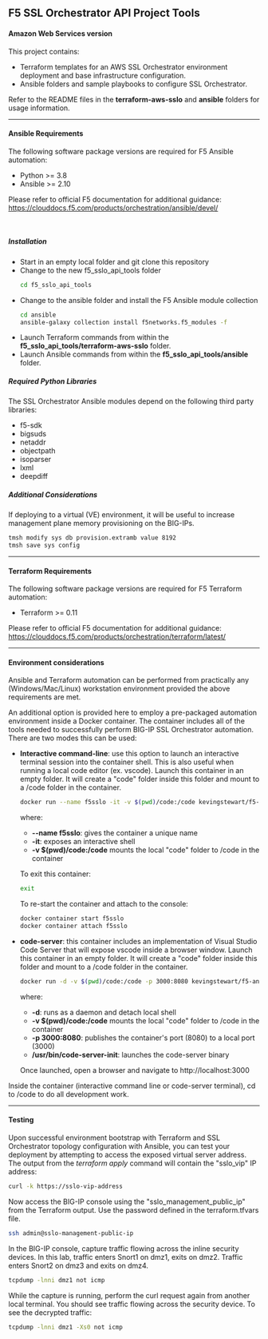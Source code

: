 ## F5 SSL Orchestrator API Project Tools
#### Amazon Web Services version

This project contains:

- Terraform templates for an AWS SSL Orchestrator environment deployment and base infrastructure configuration.
- Ansible folders and sample playbooks to configure SSL Orchestrator.

Refer to the README files in the **terraform-aws-sslo** and **ansible** folders for usage information.

---------------

#### Ansible Requirements
The following software package versions are required for F5 Ansible automation:
- Python >= 3.8
- Ansible >= 2.10

Please refer to official F5 documentation for additional guidance: https://clouddocs.f5.com/products/orchestration/ansible/devel/

<br />

##### Installation
- Start in an empty local folder and git clone this repository
- Change to the new f5_sslo_api_tools folder
  ```bash
  cd f5_sslo_api_tools
  ```
- Change to the ansible folder and install the F5 Ansible module collection
  ```bash
  cd ansible
  ansible-galaxy collection install f5networks.f5_modules -f
  ```
- Launch Terraform commands from within the **f5_sslo_api_tools/terraform-aws-sslo** folder.
- Launch Ansible commands from within the **f5_sslo_api_tools/ansible** folder.

##### Required Python Libraries
The SSL Orchestrator Ansible modules depend on the following third party libraries:
- f5-sdk
- bigsuds
- netaddr
- objectpath
- isoparser
- lxml
- deepdiff

##### Additional Considerations
If deploying to a virtual (VE) environment, it will be useful to increase management plane memory provisioning on the BIG-IPs.
  ```bash
  tmsh modify sys db provision.extramb value 8192
  tmsh save sys config
  ```

---------------

#### Terraform Requirements
The following software package versions are required for F5 Terraform automation:
- Terraform >= 0.11

Please refer to official F5 documentation for additional guidance: 
https://clouddocs.f5.com/products/orchestration/terraform/latest/

---------------

#### Environment considerations
Ansible and Terraform automation can be performed from practically any (Windows/Mac/Linux) workstation environment provided the above requirements are met.

An additional option is provided here to employ a pre-packaged automation environment inside a Docker container. The container includes all of the tools needed to successfully perform BIG-IP SSL Orchestrator automation. There are two modes this can be used:

- **Interactive command-line**: use this option to launch an interactive terminal session into the container shell. This is also useful when running a local code editor (ex. vscode). Launch this container in an empty folder. It will create a "code" folder inside this folder and mount to a /code folder in the container. 
  ```bash
  docker run --name f5sslo -it -v $(pwd)/code:/code kevingstewart/f5-ansible-terraform-lab:latest
  ```
  where:
  - **--name f5sslo**: gives the container a unique name
  - **-it**: exposes an interactive shell
  - **-v $(pwd)/code:/code** mounts the local "code" folder to /code in the container

  To exit this container:
  ```bash
  exit
  ```
  To re-start the container and attach to the console:
  ```bash
  docker container start f5sslo
  docker container attach f5sslo
  ```

- **code-server**: this container includes an implementation of Visual Studio Code Server that will expose vscode inside a browser window. Launch this container in an empty folder. It will create a "code" folder inside this folder and mount to a /code folder in the container.
  ```bash
  docker run -d -v $(pwd)/code:/code -p 3000:8080 kevingstewart/f5-ansible-terraform-lab:latest /usr/bin/code-server-init
  ``` 
  where:
  - **-d**: runs as a daemon and detach local shell
  - **-v $(pwd)/code:/code** mounts the local "code" folder to /code in the container
  - **-p 3000:8080**: publishes the container's port (8080) to a local port (3000)
  - **/usr/bin/code-server-init**: launches the code-server binary

  Once launched, open a browser and navigate to http://localhost:3000

Inside the container (interactive command line or code-server terminal), cd to /code to do all development work.

---------------

#### Testing
Upon successful environment bootstrap with Terraform and SSL Orchestrator topology configuration with Ansible, you can test your deployment by attempting to access the exposed virtual server address. The output from the *terraform apply* command will contain the "sslo_vip" IP address:
```bash
curl -k https://sslo-vip-address
```

Now access the BIG-IP console using the "sslo_management_public_ip" from the Terraform output. Use the password defined in the terraform.tfvars file.
```bash
ssh admin@sslo-management-public-ip
```

In the BIG-IP console, capture traffic flowing across the inline security devices. In this lab, traffic enters Snort1 on dmz1, exits on dmz2. Traffic enters Snort2 on dmz3 and exits on dmz4.
```bash
tcpdump -lnni dmz1 not icmp
```

While the capture is running, perform the curl request again from another local terminal. You should see traffic flowing across the security device. To see the decrypted traffic:
```bash
tcpdump -lnni dmz1 -Xs0 not icmp
```